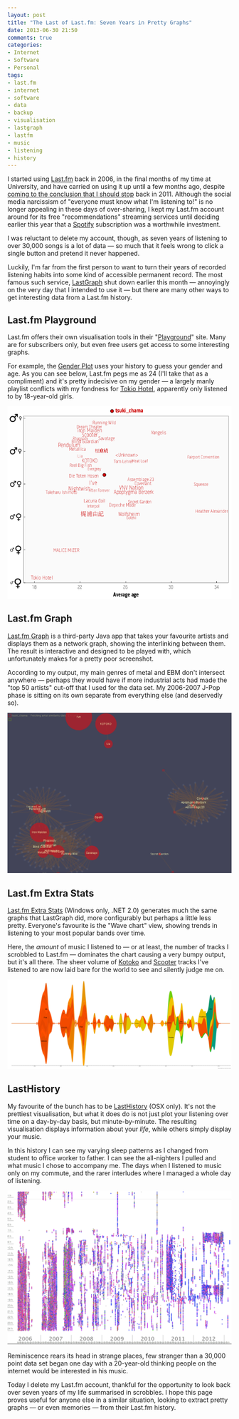 ```yaml
---
layout: post
title: "The Last of Last.fm: Seven Years in Pretty Graphs"
date: 2013-06-30 21:50
comments: true
categories: 
- Internet
- Software
- Personal
tags: 
- last.fm
- internet
- software
- data
- backup
- visualisation
- lastgraph
- lastfm
- music
- listening
- history
---
```


I started using [Last.fm](http://last.fm) back in 2006, in the final months of my time at University, and have carried on using it up until a few months ago, despite [coming to the conclusion that I should stop](http://blog.ianrenton.com/could-i-live-without/) back in 2011. Although the social media narcissism of "everyone must know what I'm listening to!" is no longer appealing in these days of over-sharing, I kept my Last.fm account around for its free "recommendations" streaming services until deciding earlier this year that a [Spotify](https://www.spotify.com) subscription was a worthwhile investment.

I was reluctant to delete my account, though, as seven years of listening to over 30,000 songs is a lot of data &mdash; so much that it feels wrong to click a single button and pretend it never happened.

Luckily, I'm far from the first person to want to turn their years of recorded listening habits into some kind of accessible permanent record. The most famous such service, [LastGraph](http://lastgraph.aeracode.org/) shut down earlier this month &mdash; annoyingly on the very day that I intended to use it &mdash; but there are many other ways to get interesting data from a Last.fm history.

Last.fm Playground
------------------

Last.fm offers their own visualisation tools in their "[Playground](http://playground.last.fm/)" site. Many are for subscribers only, but even free users get access to some interesting graphs.

For example, the [Gender Plot](http://playground.last.fm/demo/genderplot) uses your history to guess your gender and age. As you can see below, Last.fm pegs me as 24 (I'll take that as a compliment) and it's pretty indecisive on my gender &mdash; a largely manly playlist conflicts with my fondness for [Tokio Hotel](https://en.wikipedia.org/wiki/Tokio_Hotel), apparently only listened to by 18-year-old girls.

[![Last.fm Gender Plot](/blog/2013/06/lastfm-gender.png)](/blog/2013/06/lastfm-gender.png)

Last.fm Graph
-------------

[Last.fm Graph](http://pages.swcp.com/~atomboy/lastfmgraph/) is a third-party Java app that takes your favourite artists and displays them as a network graph, showing the interlinking between them. The result is interactive and designed to be played with, which unfortunately makes for a pretty poor screenshot.

According to my output, my main genres of metal and EBM don't intersect anywhere &mdash; perhaps they would have if more industrial acts had made the "top 50 artists" cut-off that I used for the data set. My 2006-2007 J-Pop phase is sitting on its own separate from everything else (and deservedly so).

[![Last.fm Graph](/blog/2013/06/lastfm-graph.png)](/blog/2013/06/lastfm-graph.png)

Last.fm Extra Stats
-------------------

[Last.fm Extra Stats](http://www.last.fm/user/C26000/journal/2006/07/30/383m_last.fm_extra_stats) (Windows only, .NET 2.0) generates much the same graphs that LastGraph did, more configurably but perhaps a little less pretty. Everyone's favourite is the "Wave chart" view, showing trends in listening to your most popular bands over time.

Here, the *amount* of music I listened to &mdash; or at least, the number of tracks I scrobbled to Last.fm &mdash; dominates the chart causing a very bumpy output, but it's all there. The sheer volume of [Kotoko](https://en.wikipedia.org/wiki/Kotoko_%28singer%29) and [Scooter](https://en.wikipedia.org/wiki/Scooter_%28band%29) tracks I've listened to are now laid bare for the world to see and silently judge me on.

[![Last.fm Graph](/blog/2013/06/lastfm-wave.png)](/blog/2013/06/lastfm-wave.png)

LastHistory
-----------

My favourite of the bunch has to be [LastHistory](http://www.frederikseiffert.de/lasthistory/) (OSX only). It's not the prettiest visualisation, but what it does do is not just plot your listening over time on a day-by-day basis, but minute-by-minute. The resulting visualisation displays information about your *life*, while others simply display your music.

In this history I can see my varying sleep patterns as I changed from student to office worker to father. I can see the all-nighters I pulled and what music I chose to accompany me. The days when I listened to music only on my commute, and the rarer interludes where I managed a whole day of listening.

[![Last.fm Graph](/blog/2013/06/lastfm-time.png)](/blog/2013/06/lastfm-time.png)

Reminiscence rears its head in strange places, few stranger than a 30,000 point data set began one day with a 20-year-old thinking people on the internet would be interested in his music.

Today I delete my Last.fm account, thankful for the opportunity to look back over seven years of my life summarised in scrobbles. I hope this page proves useful for anyone else in a similar situation, looking to extract pretty graphs &mdash; or even memories &mdash; from their Last.fm history.
